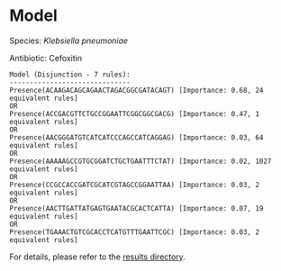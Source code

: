 
# Model

Species: *Klebsiella pneumoniae*

Antibiotic: Cefoxitin

```
Model (Disjunction - 7 rules):
------------------------------
Presence(ACAAGACAGCAGAACTAGACGGCGATACAGT) [Importance: 0.68, 24 equivalent rules]
OR
Presence(ACCGACGTTCTGCCGGAATTCGGCGGCGACG) [Importance: 0.47, 1 equivalent rules]
OR
Presence(AACGGGATGTCATCATCCCAGCCATCAGGAG) [Importance: 0.03, 64 equivalent rules]
OR
Presence(AAAAAGCCGTGCGGATCTGCTGAATTTCTAT) [Importance: 0.02, 1027 equivalent rules]
OR
Presence(CCGCCACCGATCGCATCGTAGCCGGAATTAA) [Importance: 0.03, 2 equivalent rules]
OR
Presence(AACTTGATTATGAGTGAATACGCACTCATTA) [Importance: 0.07, 19 equivalent rules]
OR
Presence(TGAAACTGTCGCACCTCATGTTTGAATTCGC) [Importance: 0.03, 2 equivalent rules]

```

For details, please refer to the [results directory](../../../../../results/scm_b/klebsiella%20pneumoniae/cefoxitin/repeat_1/).

